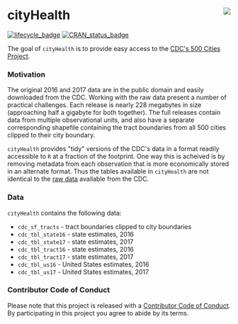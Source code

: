 <!-- README.md is generated from README.Rmd. Please edit that file -->
cityHealth <img src="https://slu-dss.github.io/img/gisLogoSm.png" align="right" />
==================================================================================

[![lifecycle\_badge](https://img.shields.io/badge/lifecycle-experimental-orange.svg)](https://github.com/slu-openGIS/cityHealth) [![CRAN\_status\_badge](http://www.r-pkg.org/badges/version/cityHealth)](https://cran.r-project.org/package=cityHealth)

The goal of `cityHealth` is to provide easy access to the [CDC's 500 Cities Project](https://www.cdc.gov/500cities/).

### Motivation

The original 2016 and 2017 data are in the public domain and easily downloaded from the CDC. Working with the raw data present a number of practical challenges. Each release is nearly 228 megabytes in size (approaching half a gigabyte for both together). The full releases contain data from multiple observational units, and also have a separate corresponding shapefile containing the tract boundaries from all 500 cities clipped to their city boundary.

`cityHealth` provides "tidy" versions of the CDC's data in a format readily accessible to `R` at a fraction of the footprint. One way this is acheived is by removing metadata from each observation that is more economically stored in an alternate format. Thus the tables available in `cityHealth` are not identical to the [raw data](https://chronicdata.cdc.gov/500-Cities/500-Cities-Local-Data-for-Better-Health-2017-relea/6vp6-wxuq) available from the CDC.

### Data

`cityHealth` contains the following data:

-   `cdc_sf_tracts` - tract boundaries clipped to city boundaries
-   `cdc_tbl_state16` - state estimates, 2016
-   `cdc_tbl_state17` - state estimates, 2017
-   `cdc_tbl_tract16` - state estimates, 2016
-   `cdc_tbl_tract17` - state estimates, 2017
-   `cdc_tbl_us16` - United States estimates, 2016
-   `cdc_tbl_us17` - United States estimates, 2017

### Contributor Code of Conduct

Please note that this project is released with a [Contributor Code of Conduct](CONDUCT.md). By participating in this project you agree to abide by its terms.
